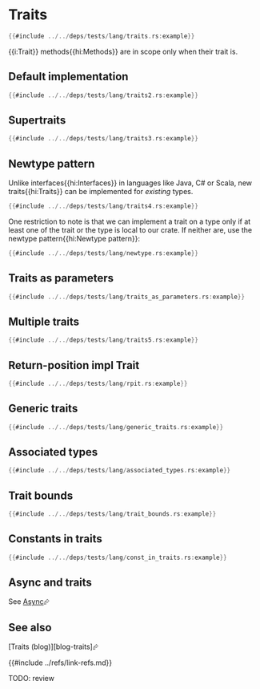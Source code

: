# Traits

```rust
{{#include ../../deps/tests/lang/traits.rs:example}}
```

{{i:Trait}} methods{{hi:Methods}} are in scope only when their trait is.

## Default implementation

```rust
{{#include ../../deps/tests/lang/traits2.rs:example}}
```

## Supertraits

```rust
{{#include ../../deps/tests/lang/traits3.rs:example}}
```

## Newtype pattern

Unlike interfaces{{hi:Interfaces}} in languages like Java, C# or Scala, new traits{{hi:Traits}} can be implemented for _existing_ types.

```rust
{{#include ../../deps/tests/lang/traits4.rs:example}}
```

One restriction to note is that we can implement a trait on a type only if at least one of the trait or the type is local to our crate. If neither are, use the newtype pattern{{hi:Newtype pattern}}:

```rust
{{#include ../../deps/tests/lang/newtype.rs:example}}
```

## Traits as parameters

```rust
{{#include ../../deps/tests/lang/traits_as_parameters.rs:example}}
```

## Multiple traits

```rust
{{#include ../../deps/tests/lang/traits5.rs:example}}
```

## Return-position impl Trait

```rust
{{#include ../../deps/tests/lang/rpit.rs:example}}
```

## Generic traits

```rust
{{#include ../../deps/tests/lang/generic_traits.rs:example}}
```

## Associated types

```rust
{{#include ../../deps/tests/lang/associated_types.rs:example}}
```

## Trait bounds

```rust
{{#include ../../deps/tests/lang/trait_bounds.rs:example}}
```

## Constants in traits

```rust
{{#include ../../deps/tests/lang/const_in_traits.rs:example}}
```

## Async and traits

See [Async][p-async]⮳

## See also

[Traits (blog)][blog-traits]⮳

[p-async]: ../categories/asynchronous/index.md
{{#include ../refs/link-refs.md}}

<div class="hidden">
TODO: review
</div>
